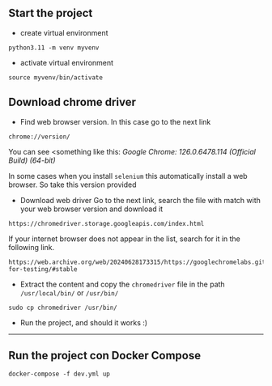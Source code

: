 
## 


## Start the project

* create virtual environment

```shell
python3.11 -m venv myvenv
```

* activate virtual environment

```shell
source myvenv/bin/activate
```

## Download chrome driver

* Find web browser version. In this case go to the next link
```
chrome://version/
```
You can see <something like this:
 *Google Chrome: 126.0.6478.114 (Official Build) (64-bit)*

In some cases when you install `selenium` this automatically install a web browser. So take this version provided


* Download web driver
Go to the next link, search the file with match with your web browser version and download it
```
https://chromedriver.storage.googleapis.com/index.html
```
If your internet browser does not appear in the list, search for it in the following link.
```
https://web.archive.org/web/20240628173315/https://googlechromelabs.github.io/chrome-for-testing/#stable
```

* Extract the content and copy the `chromedriver` file in the path `/usr/local/bin/` or `/usr/bin/`

```shell
sudo cp chromedriver /usr/bin/
```

* Run the project, and should it works :)


---

## Run the project con Docker Compose

```shell
docker-compose -f dev.yml up
```